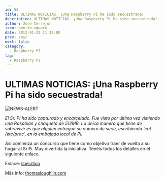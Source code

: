 ```yaml
---
id: 53
title: ULTIMAS NOTICIAS. ¡Una Raspberry Pi ha sido secuestrada!
description: ULTIMAS NOTICIAS. ¡Una Raspberry Pi ha sido secuestrada!
author: Jose Cerrejon
icon: pen-to-square
date: 2013-01-23 11:15:00
prev: /es/
next: false
category:
  - Raspberry PI
tag:
  - Raspberry PI
---
```


# ULTIMAS NOTICIAS: ¡Una Raspberry Pi ha sido secuestrada!

![NEWS-ALERT](/images/NEWS-ALERT.jpg)

*El Sr. Pi ha sido capturado y encarcelado. Fue visto por última vez vistiendo una Raspbian y chaqueta de 512MB. La única manera que tiene de sobrevivir es que alguien entregue su número de serie, escribiendo 'cat /etc/proc', en la embajada local de Pi.*

Así comienza un concurso que tiene como objetivo traer de vuelta a su hogar al Sr Pi. Muy divertida la iniciativa. Tenéis todos los detalles en el siguiente enlace.

Enlace: [liberation](http://thomasloughlin.com/liberation/)

Más info: [thomasloughlin.com](http://thomasloughlin.com/liberate-mr-pi-contest-day-1-update/)
